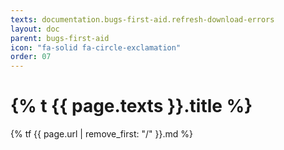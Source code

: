```yaml
---
texts: documentation.bugs-first-aid.refresh-download-errors
layout: doc
parent: bugs-first-aid
icon: "fa-solid fa-circle-exclamation"
order: 07
---
```


# {% t {{ page.texts }}.title %}

{% tf {{ page.url | remove_first: "/" }}.md %}
